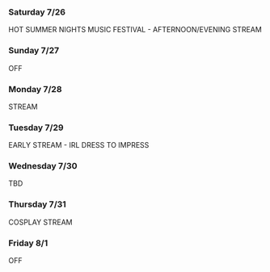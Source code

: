 ### Saturday 7/26  
HOT SUMMER NIGHTS MUSIC FESTIVAL - AFTERNOON/EVENING STREAM

### Sunday 7/27  
OFF

### Monday 7/28  
STREAM

### Tuesday 7/29  
EARLY STREAM - IRL DRESS TO IMPRESS

### Wednesday 7/30  
TBD

### Thursday 7/31  
COSPLAY STREAM

### Friday 8/1  
OFF